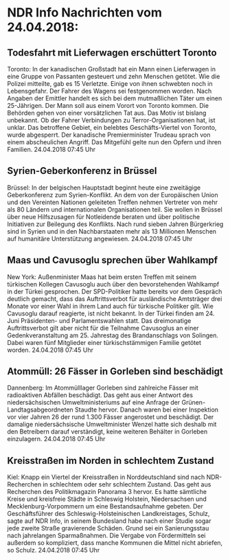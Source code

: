 # NDR Info Nachrichten vom 24.04.2018:


## Todesfahrt mit Lieferwagen erschüttert Toronto
Toronto: In der kanadischen Großstadt hat ein Mann einen Lieferwagen in eine Gruppe von Passanten gesteuert und zehn Menschen getötet. Wie die Polizei mitteilte, gab es 15 Verletzte. Einige von ihnen schwebten noch in Lebensgefahr. Der Fahrer des Wagens sei festgenommen worden. Nach Angaben der Emittler handelt es sich bei dem mutmaßlichen Täter um einen 25-Jährigen. Der Mann soll aus einem Vorort von Toronto kommen. Die Behörden gehen von einer vorsätzlichen Tat aus. Das Motiv ist bislang unbekannt. Ob der Fahrer Verbindungen zu Terror-Organisationen hat, ist unklar. Das betroffene Gebiet, ein belebtes Geschäfts-Viertel von Toronto,  wurde abgesperrt. Der kanadische Premierminister Trudeau sprach von einem abscheulichen Angriff. Das Mitgefühl gelte nun den Opfern und ihren Familien. 24.04.2018 07:45 Uhr 

## Syrien-Geberkonferenz in Brüssel
Brüssel: In der belgischen Hauptstadt beginnt heute eine zweitägige Geberkonferenz zum Syrien-Konflikt. An dem von der Europäischen Union und den Vereinten Nationen geleiteten Treffen nehmen Vertreter von mehr als 80 Ländern und internationalen Organisationen teil. Sie wollen in Brüssel über neue Hilfszusagen für Notleidende beraten und über politische Initiativen zur Beilegung des Konflikts. Nach rund sieben Jahren Bürgerkrieg sind in Syrien und in den Nachbarstaaten mehr als 13 Millionen Menschen auf humanitäre Unterstützung angewiesen. 24.04.2018 07:45 Uhr 

## Maas und Cavusoglu sprechen über Wahlkampf
New York: Außenminister Maas hat beim ersten Treffen mit seinem türkischen Kollegen Cavusoglu auch über den bevorstehenden Wahlkampf in der Türkei gesprochen. Der SPD-Politiker hatte bereits vor dem Gespräch deutlich gemacht, dass das Auftrittsverbot für ausländische Amtsträger drei Monate vor einer Wahl in ihrem Land auch für türkische Politiker gilt. Wie Cavusoglu darauf reagierte, ist nicht bekannt. In der Türkei finden am 24. Juni Präsidenten- und Parlamentswahlen statt. Das dreimonatige Auftrittsverbot gilt aber nicht für die Teilnahme Cavusoglus an einer Gedenkveranstaltung am 25. Jahrestag des Brandanschlags von Solingen. Dabei waren fünf Mitglieder einer türkischstämmigen Familie getötet worden. 24.04.2018 07:45 Uhr 

## Atommüll: 26 Fässer in Gorleben sind beschädigt
Dannenberg: Im Atommülllager Gorleben sind zahlreiche Fässer mit radioaktiven Abfällen beschädigt. Das geht aus einer Antwort des niedersächsischen Umweltministeriums auf eine Anfrage der Grünen-Landtagsabgeordneten Staudte hervor. Danach waren bei einer Inspektion vor vier Jahren 26 der rund 1.300 Fässer angerostet und beschädigt. Der damalige niedersächsische Umweltminister Wenzel hatte sich deshalb mit den Betreibern darauf verständigt, keine weiteren Behälter in Gorleben einzulagern. 24.04.2018 07:45 Uhr 

## Kreisstraßen im Norden in schlechtem Zustand
Kiel: Knapp ein Viertel der Kreisstraßen in Norddeutschland sind nach NDR-Recherchen in schlechtem oder sehr schlechtem Zustand. Das geht aus Recherchen des Politikmagazin Panorama 3 hervor. Es hatte sämtliche Kreise und kreisfreie Städte in Schleswig Holstein, Niedersachsen und Mecklenburg-Vorpommern um eine Bestandsaufnahme gebeten. Der Geschäftsführer des Schleswig-Holsteinischen Landkreistages, Schulz, sagte auf NDR Info, in seinem Bundesland habe nach einer Studie sogar jede zweite Straße gravierende Schäden. Grund sei ein Sanierungsstau nach jahrelangen Sparmaßnahmen. Die Vergabe von Fördermitteln sei außerdem so kompliziert, dass manche Kommunen die Mittel nicht abriefen, so Schulz. 24.04.2018 07:45 Uhr 
